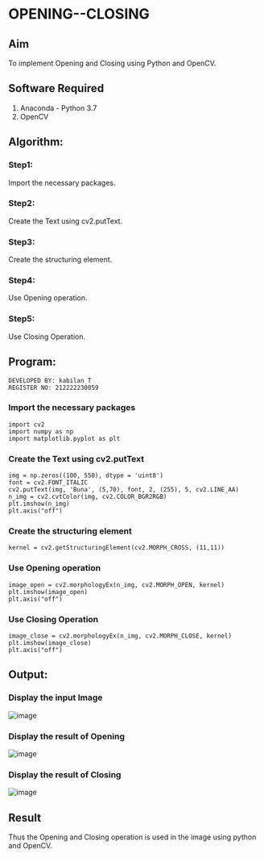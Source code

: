 # OPENING--CLOSING
## Aim
To implement Opening and Closing using Python and OpenCV.

## Software Required
1. Anaconda - Python 3.7
2. OpenCV
## Algorithm:
### Step1:
Import the necessary packages.

### Step2:
Create the Text using cv2.putText.

### Step3:
Create the structuring element.

### Step4:
Use Opening operation.

### Step5:
Use Closing Operation.
 
## Program:
```
DEVELOPED BY: kabilan T
REGISTER NO: 212222230059
```
### Import the necessary packages
```
import cv2
import numpy as np
import matplotlib.pyplot as plt
```
### Create the Text using cv2.putText
```
img = np.zeros((100, 550), dtype = 'uint8')
font = cv2.FONT_ITALIC
cv2.putText(img, 'Buna', (5,70), font, 2, (255), 5, cv2.LINE_AA)
n_img = cv2.cvtColor(img, cv2.COLOR_BGR2RGB)
plt.imshow(n_img)
plt.axis("off")
```
### Create the structuring element
```
kernel = cv2.getStructuringElement(cv2.MORPH_CROSS, (11,11))
```
### Use Opening operation
```
image_open = cv2.morphologyEx(n_img, cv2.MORPH_OPEN, kernel)
plt.imshow(image_open)
plt.axis("off")
```
### Use Closing Operation
```
image_close = cv2.morphologyEx(n_img, cv2.MORPH_CLOSE, kernel)
plt.imshow(image_close)
plt.axis("off")
```
## Output:

### Display the input Image
![image](https://github.com/Ragu-123/OPENING--AND-CLOSING/assets/113915622/25b1cec7-5c2f-46b7-8b8e-df3135dba579)


### Display the result of Opening
![image](https://github.com/Ragu-123/OPENING--AND-CLOSING/assets/113915622/d85d4bcd-c32c-45cd-9b5f-819491180b1a)


### Display the result of Closing
![image](https://github.com/Ragu-123/OPENING--AND-CLOSING/assets/113915622/21db0d5f-4270-4960-9181-4cdaf1e0a62c)



## Result
Thus the Opening and Closing operation is used in the image using python and OpenCV.

